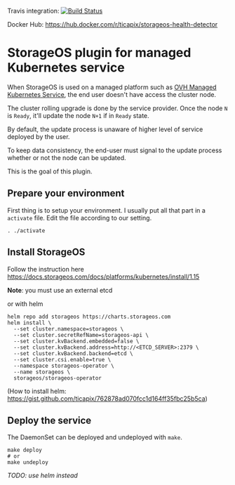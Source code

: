 Travis integration: [![Build Status](https://travis-ci.org/ticapix/storageos-health-detector.svg?branch=master)](https://travis-ci.org/ticapix/storageos-health-detector)

Docker Hub: https://hub.docker.com/r/ticapix/storageos-health-detector


# StorageOS plugin for managed Kubernetes service

When StorageOS is used on a managed platform such as [OVH Managed Kubernetes Service](https://www.ovh.com/world/public-cloud/kubernetes/), the end user doesn't have access the cluster node.

The cluster rolling upgrade is done by the service provider. Once the node `N` is `Ready`, it'll update the node `N+1` if in `Ready` state.

By default, the update process is unaware of higher level of service deployed by the user.

To keep data consistency, the end-user must signal to the update process whether or not the node can be updated.

This is the goal of this plugin.

## Prepare your environment

First thing is to setup your environment. I usually put all that part in a `activate` file. Edit the file according to our setting.

```shell
. ./activate
```

## Install StorageOS

Follow the instruction here https://docs.storageos.com/docs/platforms/kubernetes/install/1.15

**Note**: you must use an external etcd

or with helm

```shell
helm repo add storageos https://charts.storageos.com
helm install \
  --set cluster.namespace=storageos \
  --set cluster.secretRefName=storageos-api \
  --set cluster.kvBackend.embedded=false \
  --set cluster.kvBackend.address=http://<ETCD_SERVER>:2379 \
  --set cluster.kvBackend.backend=etcd \
  --set cluster.csi.enable=true \
  --namespace storageos-operator \
  --name storageos \
  storageos/storageos-operator
```

(How to install helm: https://gist.github.com/ticapix/762878ad070fcc1d164ff35fbc25b5ca)

## Deploy the service

The DaemonSet can be deployed and undeployed with `make`.

```shell
make deploy
# or
make undeploy
```

*TODO: use helm instead*
